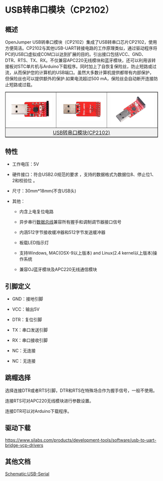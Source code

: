 # USB转串口模块（CP2102）

## 概述

OpenJumper USB转串口模块（CP2102）集成了USB转串口芯片CP2102，使用方便简洁。CP2102与其他USB-UART转接电路的工作原理类似，通过驱动程序将PC的USB口虚拟成COM口以达到扩展的目的。引出接口包括VCC、GND、DTR、RTS、TX、RX。不仅兼容APC220无线模块和蓝牙模块，还可以利用该转接板对STC单片机与Arduino下载程序。同时加上了自恢复保险丝，防止短路或过流，从而保护您的计算机的USB端口。虽然大多数计算机提供都带有内部保护，但保险丝也可以提供额外的保护.如果电流超过500 mA，保险丝会自动断开连接防止短路或过载。

<table border="1">

<tr>
  <td align="center"><img src="../img/OJCM26/01.jpg" width=92% /></td>
  <td align="center"><img src="../img/OJCM26/02.jpg" width=96% /></td>
  <td align="center"><img src="../img/OJCM26/03.jpg" width=95% /></td>
</tr>
<tr>
  <td style="background-color:rgb(232,232,232,0.5) "colspan="3" align="center"> <a href="https://item.taobao.com/item.htm?id=552664858393"><font style="font-size:16px"> USB转串口模块(CP2102)</font></a> </td>
</tr>
</table>

    
## 特性

+ 工作电压：5V
+ 硬件接口：符合USB2.0规范的要求 ，支持的数据格式为数据位8、停止位1、2和校验位 。
+ 尺寸：30mm*18mm(不含USB头)
+ 其他：
  
  + 内含上电复位电路

  + 异步串行[数据总线](http://baike.baidu.com/view/712987.htm)兼容所有握手和调制调节器接口信号

  + 内涵512字节接收缓冲器和512字节发送缓冲器 

  + 板载LED指示灯

  + 支持Windows, MAC(OSX-9以上版本) and Linux(2.4 kernel以上版本)操作系统

  + 兼容OJ蓝牙模块及APC220无线通信模块

## 引脚定义

+ GND：接地引脚

+ VCC：输出5V

+ DTR：复位引脚

+ TX：串口发送引脚

+ RX：串口接收引脚

+ NC：无连接

+ NC：无连接

## 跳帽选择

选择连接DTR或者RTS引脚，DTR和RTS在特殊场合作为握手信号，一般不使用。
    
连接RTS可对APC220无线模块进行参数设置。
    
连接DTR可以对Arduino下载程序。

## 驱动下载

<https://www.silabs.com/products/development-tools/software/usb-to-uart-bridge-vcp-drivers>

## 其他文档

[Schematic:USB-Serial](http://www.openjumper.cn/wp-content/uploads/2013/06/USB-Serial.pdf)